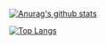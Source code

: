 [![Anurag's github stats](https://github-readme-stats.vercel.app/api?username=Kerr0220&show_icons=true&bg_color=DEG,af34a8,8234ad,5234ad,3446ad,s3476ad&text_color=white)](https://github.com/anuraghazra/github-readme-stats)

[![Top Langs](https://github-readme-stats.vercel.app/api/top-langs/?username=Kerr0220&layout=compact)](https://github.com/anuraghazra/github-readme-stats)


<!--
**Kerr0220/Kerr0220** is a ✨ _special_ ✨ repository because its `README.md` (this file) appears on your GitHub profile.

Here are some ideas to get you started:

- 🔭 I’m currently working on ...
- 🌱 I’m currently learning ...
- 👯 I’m looking to collaborate on ...
- 🤔 I’m looking for help with ...
- 💬 Ask me about ...
- 📫 How to reach me: ...
- 😄 Pronouns: ...
- ⚡ Fun fact: ...
-->
